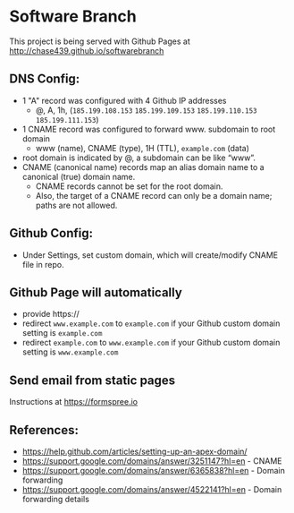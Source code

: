# Software Branch

This project is being served with Github Pages at http://chase439.github.io/softwarebranch

## DNS Config:
 - 1 "A" record was configured with 4 Github IP addresses
   - @, A, 1h, (`185.199.108.153` `185.199.109.153` `185.199.110.153` `185.199.111.153`)
 - 1 CNAME record was configured to forward www. subdomain to root domain
   - www (name), CNAME (type), 1H (TTL), `example.com` (data)
 - root domain is indicated by @, a subdomain can be like “www”.
 - CNAME (canonical name) records map an alias domain name to a canonical (true) domain name.
   - CNAME records cannot be set for the root domain.
   - Also, the target of a CNAME record can only be a domain name; paths are not allowed.

## Github Config:
 - Under Settings, set custom domain, which will create/modify CNAME file in repo.

## Github Page will automatically
 - provide https://
 - redirect `www.example.com` to `example.com` if your Github custom domain setting is `example.com`
 - redirect `example.com` to `www.example.com` if your Github custom domain setting is `www.example.com`

## Send email from static pages
Instructions at https://formspree.io

## References:
 - https://help.github.com/articles/setting-up-an-apex-domain/
 - https://support.google.com/domains/answer/3251147?hl=en - CNAME
 - https://support.google.com/domains/answer/6365838?hl=en - Domain forwarding
 - https://support.google.com/domains/answer/4522141?hl=en - Domain forwarding details

